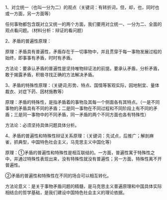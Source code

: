 1、对立统一（也叫一分为二）的观点（关键词：有转折词，但，却，也，同时也或一方面，另一方面等）

任何事物都包含既对立又统一的两个方面，我们要用对立统一、一分为二、全面的观点看问题。（材料分析：辩证的看问题）

2、矛盾的普遍性原理：

 原理：矛盾具有普遍性，矛盾存在于一切事物中，并且贯穿于每一事物发展过程的始终，即事事有矛盾，时时有矛盾。
 
 方法论：要承认矛盾的普遍性是坚持唯物辩证法的前提。要承认矛盾，分析矛盾，敢于揭露矛盾，积极寻找正确的方法解决矛盾。

3、矛盾的特殊性原理：（关键词;形势、特点、国情等客观实际，因地制宜、量体裁衣、对症下药、因材施教等）

原理：矛盾的特殊性，是指矛盾着的事物及其每一个侧面各有其特点。（一是不同事物的矛盾具有不同的矛盾；二是同一事物在不同过程和不同阶段上有不同的矛盾；三是同一事物中的不同矛盾，同一矛盾的两个不同方面也各有特殊性）

  方法论：必须坚持具体问题具体分析。

4、矛盾的普遍性和特殊性辩证关系原理：（关键词：先试点，后推广；解剖麻雀，抓典型，中国特色社会主义，马克思主义中国化等） 

原理：①矛盾的普遍性和特殊性是相互联结的。一方面，普遍性寓于特殊性之中，并通过特殊性表现出来，没有特殊性就没有普遍性；另一方面，特殊性离不开普遍性。

②矛盾的普遍性和特殊性在不同的场合可以相互转化。

方法论意义：是关于事物矛盾问题的精髓，是马克思主义普遍原理和中国具体实际相结合的哲学基础，是我们建设中国特色社会主义的理论依据。
